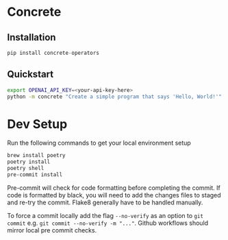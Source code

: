 # Concrete

## Installation
```python
pip install concrete-operators
```

## Quickstart
```bash
export OPENAI_API_KEY=<your-api-key-here>
python -m concrete "Create a simple program that says 'Hello, World!'"
```

# Dev Setup
Run the following commands to get your local environment setup
```bash
brew install poetry
poetry install
poetry shell
pre-commit install
```

Pre-commit will check for code formatting before completing the commit. If code is formatted by black, you will need to add the changes files to staged and re-try the commit.
Flake8 generally have to be handled manually.

To force a commit locally add the flag `--no-verify` as an option to `git commit` e.g. `git commit --no-verify -m "..."`. Github workflows should mirror local pre commit checks.
